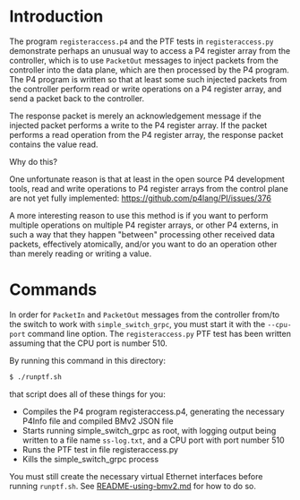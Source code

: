# Introduction

The program `registeraccess.p4` and the PTF tests in
`registeraccess.py` demonstrate perhaps an unusual way to access a P4
register array from the controller, which is to use `PacketOut`
messages to inject packets from the controller into the data plane,
which are then processed by the P4 program.  The P4 program is written
so that at least some such injected packets from the controller
perform read or write operations on a P4 register array, and send a
packet back to the controller.

The response packet is merely an acknowledgement message if the
injected packet performs a write to the P4 register array.  If the
packet performs a read operation from the P4 register array, the
response packet contains the value read.

Why do this?

One unfortunate reason is that at least in the open source P4
development tools, read and write operations to P4 register arrays
from the control plane are not yet fully implemented:
https://github.com/p4lang/PI/issues/376

A more interesting reason to use this method is if you want to perform
multiple operations on multiple P4 register arrays, or other P4
externs, in such a way that they happen "between" processing other
received data packets, effectively atomically, and/or you want to do
an operation other than merely reading or writing a value.


# Commands

In order for `PacketIn` and `PacketOut` messages from the controller
from/to the switch to work with `simple_switch_grpc`, you must start
it with the `--cpu-port` command line option.  The `registeraccess.py`
PTF test has been written assuming that the CPU port is number 510.

By running this command in this directory:

```bash
$ ./runptf.sh
```

that script does all of these things for you:

+ Compiles the P4 program registeraccess.p4, generating the necessary
  P4Info file and compiled BMv2 JSON file
+ Starts running simple_switch_grpc as root, with logging output being
  written to a file name `ss-log.txt`, and a CPU port with port number
  510
+ Runs the PTF test in file registeraccess.py
+ Kills the simple_switch_grpc process

You must still create the necessary virtual Ethernet interfaces before
running `runptf.sh`.  See
[README-using-bmv2.md](../../README-using-bmv2.md) for how to do so.
